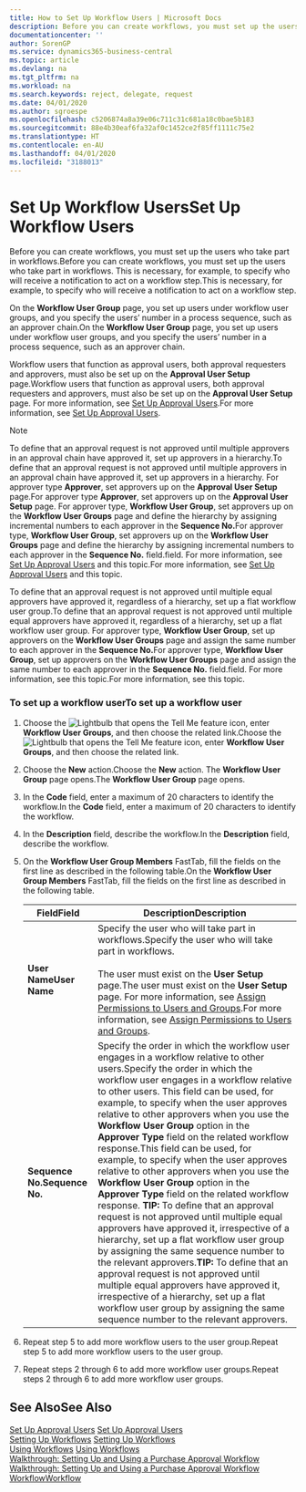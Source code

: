 ```yaml
---
title: How to Set Up Workflow Users | Microsoft Docs
description: Before you can create workflows, you must set up the users who take part in workflows. This is necessary, for example, to specify who will receive a notification to act on a workflow step.
documentationcenter: ''
author: SorenGP
ms.service: dynamics365-business-central
ms.topic: article
ms.devlang: na
ms.tgt_pltfrm: na
ms.workload: na
ms.search.keywords: reject, delegate, request
ms.date: 04/01/2020
ms.author: sgroespe
ms.openlocfilehash: c5206874a8a39e06c711c31c681a18c0bae5b183
ms.sourcegitcommit: 88e4b30eaf6fa32af0c1452ce2f85ff1111c75e2
ms.translationtype: HT
ms.contentlocale: en-AU
ms.lasthandoff: 04/01/2020
ms.locfileid: "3188013"
---
```

# <a name="set-up-workflow-users"></a><span data-ttu-id="c5acf-104">Set Up Workflow Users</span><span class="sxs-lookup"><span data-stu-id="c5acf-104">Set Up Workflow Users</span></span>
<span data-ttu-id="c5acf-105">Before you can create workflows, you must set up the users who take part in workflows.</span><span class="sxs-lookup"><span data-stu-id="c5acf-105">Before you can create workflows, you must set up the users who take part in workflows.</span></span> <span data-ttu-id="c5acf-106">This is necessary, for example, to specify who will receive a notification to act on a workflow step.</span><span class="sxs-lookup"><span data-stu-id="c5acf-106">This is necessary, for example, to specify who will receive a notification to act on a workflow step.</span></span>  

<span data-ttu-id="c5acf-107">On the **Workflow User Group** page, you set up users under workflow user groups, and you specify the users’ number in a process sequence, such as an approver chain.</span><span class="sxs-lookup"><span data-stu-id="c5acf-107">On the **Workflow User Group** page, you set up users under workflow user groups, and you specify the users’ number in a process sequence, such as an approver chain.</span></span>  

<span data-ttu-id="c5acf-108">Workflow users that function as approval users, both approval requesters and approvers, must also be set up on the **Approval User Setup** page.</span><span class="sxs-lookup"><span data-stu-id="c5acf-108">Workflow users that function as approval users, both approval requesters and approvers, must also be set up on the **Approval User Setup** page.</span></span> <span data-ttu-id="c5acf-109">For more information, see [Set Up Approval Users](across-how-to-set-up-approval-users.md).</span><span class="sxs-lookup"><span data-stu-id="c5acf-109">For more information, see [Set Up Approval Users](across-how-to-set-up-approval-users.md).</span></span>  

> [!NOTE]  
>  <span data-ttu-id="c5acf-110">To define that an approval request is not approved until multiple approvers in an approval chain have approved it, set up approvers in a hierarchy.</span><span class="sxs-lookup"><span data-stu-id="c5acf-110">To define that an approval request is not approved until multiple approvers in an approval chain have approved it, set up approvers in a hierarchy.</span></span> <span data-ttu-id="c5acf-111">For approver type **Approver**, set approvers up on the **Approval User Setup** page.</span><span class="sxs-lookup"><span data-stu-id="c5acf-111">For approver type **Approver**, set approvers up on the **Approval User Setup** page.</span></span> <span data-ttu-id="c5acf-112">For approver type, **Workflow User Group**, set approvers up on the **Workflow User Groups** page and define the hierarchy by assigning incremental numbers to each approver in the **Sequence No.**</span><span class="sxs-lookup"><span data-stu-id="c5acf-112">For approver type, **Workflow User Group**, set approvers up on the **Workflow User Groups** page and define the hierarchy by assigning incremental numbers to each approver in the **Sequence No.**</span></span> <span data-ttu-id="c5acf-113">field.</span><span class="sxs-lookup"><span data-stu-id="c5acf-113">field.</span></span> <span data-ttu-id="c5acf-114">For more information, see [Set Up Approval Users](across-how-to-set-up-approval-users.md) and this topic.</span><span class="sxs-lookup"><span data-stu-id="c5acf-114">For more information, see [Set Up Approval Users](across-how-to-set-up-approval-users.md) and this topic.</span></span>  
>   
>  <span data-ttu-id="c5acf-115">To define that an approval request is not approved until multiple equal approvers have approved it, regardless of a hierarchy, set up a flat workflow user group.</span><span class="sxs-lookup"><span data-stu-id="c5acf-115">To define that an approval request is not approved until multiple equal approvers have approved it, regardless of a hierarchy, set up a flat workflow user group.</span></span> <span data-ttu-id="c5acf-116">For approver type, **Workflow User Group**, set up approvers on the **Workflow User Groups** page and assign the same number to each approver in the **Sequence No.**</span><span class="sxs-lookup"><span data-stu-id="c5acf-116">For approver type, **Workflow User Group**, set up approvers on the **Workflow User Groups** page and assign the same number to each approver in the **Sequence No.**</span></span> <span data-ttu-id="c5acf-117">field.</span><span class="sxs-lookup"><span data-stu-id="c5acf-117">field.</span></span> <span data-ttu-id="c5acf-118">For more information, see this topic.</span><span class="sxs-lookup"><span data-stu-id="c5acf-118">For more information, see this topic.</span></span>  

### <a name="to-set-up-a-workflow-user"></a><span data-ttu-id="c5acf-119">To set up a workflow user</span><span class="sxs-lookup"><span data-stu-id="c5acf-119">To set up a workflow user</span></span>  

1. <span data-ttu-id="c5acf-120">Choose the ![Lightbulb that opens the Tell Me feature](media/ui-search/search_small.png "Tell me what you want to do") icon, enter **Workflow User Groups**, and then choose the related link.</span><span class="sxs-lookup"><span data-stu-id="c5acf-120">Choose the ![Lightbulb that opens the Tell Me feature](media/ui-search/search_small.png "Tell me what you want to do") icon, enter **Workflow User Groups**, and then choose the related link.</span></span>  
2. <span data-ttu-id="c5acf-121">Choose the **New** action.</span><span class="sxs-lookup"><span data-stu-id="c5acf-121">Choose the **New** action.</span></span> <span data-ttu-id="c5acf-122">The **Workflow User Group** page opens.</span><span class="sxs-lookup"><span data-stu-id="c5acf-122">The **Workflow User Group** page opens.</span></span>  
3. <span data-ttu-id="c5acf-123">In the **Code** field, enter a maximum of 20 characters to identify the workflow.</span><span class="sxs-lookup"><span data-stu-id="c5acf-123">In the **Code** field, enter a maximum of 20 characters to identify the workflow.</span></span>  
4. <span data-ttu-id="c5acf-124">In the **Description** field, describe the workflow.</span><span class="sxs-lookup"><span data-stu-id="c5acf-124">In the **Description** field, describe the workflow.</span></span>  
5. <span data-ttu-id="c5acf-125">On the **Workflow User Group Members** FastTab, fill the fields on the first line as described in the following table.</span><span class="sxs-lookup"><span data-stu-id="c5acf-125">On the **Workflow User Group Members** FastTab, fill the fields on the first line as described in the following table.</span></span>  

    |<span data-ttu-id="c5acf-126">Field</span><span class="sxs-lookup"><span data-stu-id="c5acf-126">Field</span></span>|<span data-ttu-id="c5acf-127">Description</span><span class="sxs-lookup"><span data-stu-id="c5acf-127">Description</span></span>|  
    |---------------------------------|---------------------------------------|  
    |<span data-ttu-id="c5acf-128">**User Name**</span><span class="sxs-lookup"><span data-stu-id="c5acf-128">**User Name**</span></span>|<span data-ttu-id="c5acf-129">Specify the user who will take part in workflows.</span><span class="sxs-lookup"><span data-stu-id="c5acf-129">Specify the user who will take part in workflows.</span></span><br /><br /> <span data-ttu-id="c5acf-130">The user must exist on the **User Setup** page.</span><span class="sxs-lookup"><span data-stu-id="c5acf-130">The user must exist on the **User Setup** page.</span></span> <span data-ttu-id="c5acf-131">For more information, see [Assign Permissions to Users and Groups](ui-define-granular-permissions.md).</span><span class="sxs-lookup"><span data-stu-id="c5acf-131">For more information, see [Assign Permissions to Users and Groups](ui-define-granular-permissions.md).</span></span>|  
    |<span data-ttu-id="c5acf-132">**Sequence No.**</span><span class="sxs-lookup"><span data-stu-id="c5acf-132">**Sequence No.**</span></span>|<span data-ttu-id="c5acf-133">Specify the order in which the workflow user engages in a workflow relative to other users.</span><span class="sxs-lookup"><span data-stu-id="c5acf-133">Specify the order in which the workflow user engages in a workflow relative to other users.</span></span> <span data-ttu-id="c5acf-134">This field can be used, for example, to specify when the user approves relative to other approvers when you use the **Workflow User Group** option in the **Approver Type** field on the related workflow response.</span><span class="sxs-lookup"><span data-stu-id="c5acf-134">This field can be used, for example, to specify when the user approves relative to other approvers when you use the **Workflow User Group** option in the **Approver Type** field on the related workflow response.</span></span> <span data-ttu-id="c5acf-135">**TIP:**  To define that an approval request is not approved until multiple equal approvers have approved it, irrespective of a hierarchy, set up a flat workflow user group by assigning the same sequence number to the relevant approvers.</span><span class="sxs-lookup"><span data-stu-id="c5acf-135">**TIP:**  To define that an approval request is not approved until multiple equal approvers have approved it, irrespective of a hierarchy, set up a flat workflow user group by assigning the same sequence number to the relevant approvers.</span></span>|  
6. <span data-ttu-id="c5acf-136">Repeat step 5 to add more workflow users to the user group.</span><span class="sxs-lookup"><span data-stu-id="c5acf-136">Repeat step 5 to add more workflow users to the user group.</span></span>  
7. <span data-ttu-id="c5acf-137">Repeat steps 2 through 6 to add more workflow user groups.</span><span class="sxs-lookup"><span data-stu-id="c5acf-137">Repeat steps 2 through 6 to add more workflow user groups.</span></span>  

## <a name="see-also"></a><span data-ttu-id="c5acf-138">See Also</span><span class="sxs-lookup"><span data-stu-id="c5acf-138">See Also</span></span>  
<span data-ttu-id="c5acf-139">[Set Up Approval Users](across-how-to-set-up-approval-users.md) </span><span class="sxs-lookup"><span data-stu-id="c5acf-139">[Set Up Approval Users](across-how-to-set-up-approval-users.md) </span></span>  
<span data-ttu-id="c5acf-140">[Setting Up Workflows](across-set-up-workflows.md) </span><span class="sxs-lookup"><span data-stu-id="c5acf-140">[Setting Up Workflows](across-set-up-workflows.md) </span></span>  
<span data-ttu-id="c5acf-141">[Using Workflows](across-use-workflows.md) </span><span class="sxs-lookup"><span data-stu-id="c5acf-141">[Using Workflows](across-use-workflows.md) </span></span>  
<span data-ttu-id="c5acf-142">[Walkthrough: Setting Up and Using a Purchase Approval Workflow](walkthrough-setting-up-and-using-a-purchase-approval-workflow.md) </span><span class="sxs-lookup"><span data-stu-id="c5acf-142">[Walkthrough: Setting Up and Using a Purchase Approval Workflow](walkthrough-setting-up-and-using-a-purchase-approval-workflow.md) </span></span>  
[<span data-ttu-id="c5acf-143">Workflow</span><span class="sxs-lookup"><span data-stu-id="c5acf-143">Workflow</span></span>](across-workflow.md)   
